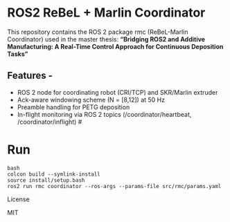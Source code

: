 # ROS2 ReBeL + Marlin Coordinator 
This repository contains the ROS 2 package rmc (ReBeL-Marlin Coordinator) used in the master thesis: 
**“Bridging ROS2 and Additive Manufacturing: A Real-Time Control Approach for Continuous Deposition Tasks”** 

## Features - 
- ROS 2 node for coordinating robot (CRI/TCP) and SKR/Marlin extruder 
- Ack-aware windowing scheme (N = [8,12]) at 50 Hz
- Preamble handling for PETG deposition
- In-flight monitoring via ROS 2 topics (/coordinator/heartbeat, /coordinator/inflight) #

# Run
```
bash
colcon build --symlink-install
source install/setup.bash
ros2 run rmc coordinator --ros-args --params-file src/rmc/params.yaml
```
License

MIT


